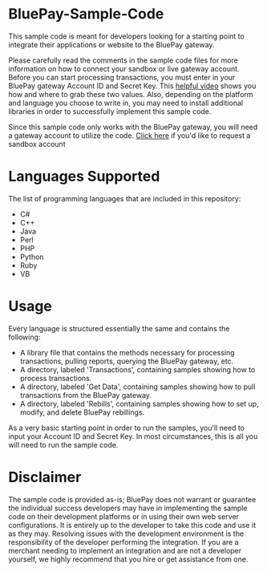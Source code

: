 # BluePay-Sample-Code

This sample code is meant for developers looking for a starting point to integrate their applications or website to the BluePay gateway.

Please carefully read the comments in the sample code files for more information on how to connect your sandbox or live gateway account. Before you can start processing transactions, you must enter in your BluePay gateway Account ID and Secret Key. 
This [helpful video](https://www.bluepay.com/video/locating-your-bluepay-secret-key-and-account-id/?width=640&height=380) shows you how and where to grab these two values.
Also, depending on the platform and language you choose to write in, you may need to install additional libraries in order to successfully implement this sample code.

Since this sample code only works with the BluePay gateway, you will need a gateway account to utilize the code. [Click here](https://www.bluepay.com/contact-us/request-sandbox-account/) if you'd like to request a sandbox account


# Languages Supported

The list of programming languages that are included in this repository:
- C#
- C++
- Java
- Perl
- PHP
- Python
- Ruby
- VB

# Usage

Every language is structured essentially the same and contains the following:
- A library file that contains the methods necessary for processing transactions, pulling reports, querying the BluePay gateway, etc.
- A directory, labeled 'Transactions', containing samples showing how to process transactions.
- A directory, labeled 'Get Data', containing samples showing how to pull transactions from the BluePay gateway.
- A directory, labeled 'Rebills', containing samples showing how to set up, modify, and delete BluePay rebillings.

As a very basic starting point in order to run the samples, you'll need to input your Account ID and Secret Key. In most circumstances, this is all you will need to run the sample code.

# Disclaimer

The sample code is provided as-is; BluePay does not warrant or guarantee the individual success developers may have in implementing the sample code on their development platforms or in using their own web server configurations. It is entirely up to the developer to take this code and use it as they may. Resolving issues with the development environment is the responsibility of the developer performing the integration. If you are a merchant needing to implement an integration and are not a developer yourself, we highly recommend that you hire or get assistance from one.
